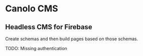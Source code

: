# Canolo CMS

## Headless CMS for Firebase

Create schemas and then build pages based on those schemas.

TODO: Missing authentication
